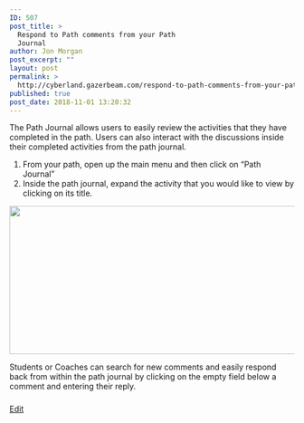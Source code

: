 ```yaml
---
ID: 507
post_title: >
  Respond to Path comments from your Path
  Journal
author: Jon Morgan
post_excerpt: ""
layout: post
permalink: >
  http://cyberland.gazerbeam.com/respond-to-path-comments-from-your-path-journal
published: true
post_date: 2018-11-01 13:20:32
---
```

The Path Journal allows users to easily review the activities that they have completed in the path. Users can also interact with the discussions inside their completed activities from the path journal.
<ol>
 	<li>From your path, open up the main menu and then click on “Path Journal”</li>
 	<li>Inside the path journal, expand the activity that you would like to view by clicking on its title.</li>
</ol>
<img title="" src="http://cyberland.gazerbeam.com/wp-content/uploads/2018/09/null-5.png" alt="" width="624" height="262" />

Students or Coaches can search for new comments and easily respond back from within the path journal by clicking on the empty field below a comment and entering their reply.

###

<a href="https://docs.google.com/document/d/1Uo9CPIkuq7bxuqHPSp34nTZwA7IkJ53Q8RAxpjY0t6A/edit?usp=sharing">Edit</a>